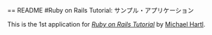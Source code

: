 == README
#Ruby on Rails Tutorial: サンプル・アプリケーション

This is the 1st application for [*Ruby on Rails Tutorial*](http://railstutorial.jp/) by [Michael Hartl](http://michaelhartl.com/).
